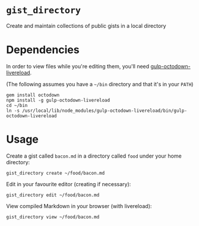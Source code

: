# `gist_directory`

Create and maintain collections of public gists in a local directory

# Dependencies

In order to view files while you're editing them, you'll need
[gulp-octodown-livereload][gulp-octodown-livereload].

[gulp-octodown-livereload]: https://github.com/joeyates/gulp-octodown-livereload

(The following assumes you have a `~/bin` directory and that it's in your
`PATH`)

```shell
gem install octodown
npm install -g gulp-octodown-livereload
cd ~/bin
ln -s /usr/local/lib/node_modules/gulp-octodown-livereload/bin/gulp-octodown-livereload
```

# Usage

Create a gist called `bacon.md` in a directory called `food`
under your home directory:

```shell
gist_directory create ~/food/bacon.md
```

Edit in your favourite editor (creating if necessary):

```shell
gist_directory edit ~/food/bacon.md
```

View compiled Markdown in your browser (with livereload):

```shell
gist_directory view ~/food/bacon.md
